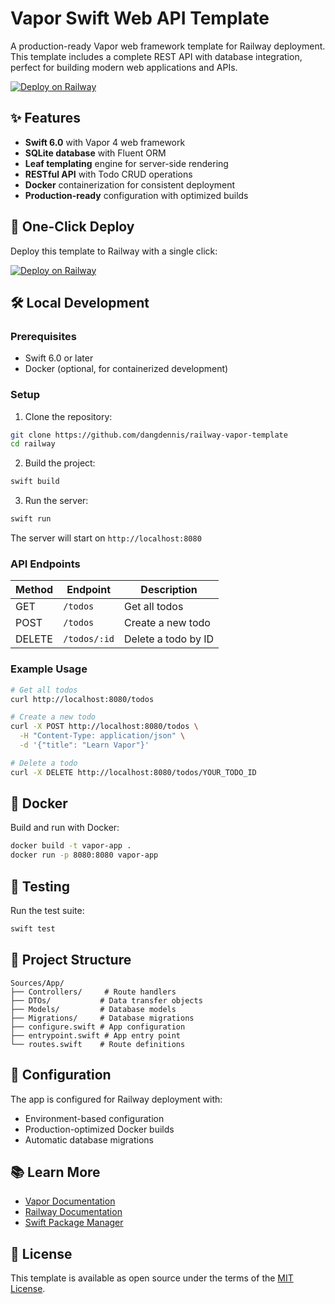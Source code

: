 # Vapor Swift Web API Template

A production-ready Vapor web framework template for Railway deployment. This template includes a complete REST API with database integration, perfect for building modern web applications and APIs.

[![Deploy on Railway](https://railway.com/button.svg)](https://railway.com/deploy/JOQEiS?referralCode=mT7-6r)

## ✨ Features

- **Swift 6.0** with Vapor 4 web framework
- **SQLite database** with Fluent ORM
- **Leaf templating** engine for server-side rendering
- **RESTful API** with Todo CRUD operations
- **Docker** containerization for consistent deployment
- **Production-ready** configuration with optimized builds

## 🚀 One-Click Deploy

Deploy this template to Railway with a single click:

[![Deploy on Railway](https://railway.app/button.svg)](https://railway.app/template/YOUR_TEMPLATE_ID)

## 🛠 Local Development

### Prerequisites

- Swift 6.0 or later
- Docker (optional, for containerized development)

### Setup

1. Clone the repository:
```bash
git clone https://github.com/dangdennis/railway-vapor-template
cd railway
```

2. Build the project:
```bash
swift build
```

3. Run the server:
```bash
swift run
```

The server will start on `http://localhost:8080`

### API Endpoints

| Method | Endpoint | Description |
|--------|----------|-------------|
| GET | `/todos` | Get all todos |
| POST | `/todos` | Create a new todo |
| DELETE | `/todos/:id` | Delete a todo by ID |

### Example Usage

```bash
# Get all todos
curl http://localhost:8080/todos

# Create a new todo
curl -X POST http://localhost:8080/todos \
  -H "Content-Type: application/json" \
  -d '{"title": "Learn Vapor"}'

# Delete a todo
curl -X DELETE http://localhost:8080/todos/YOUR_TODO_ID
```

## 🐳 Docker

Build and run with Docker:

```bash
docker build -t vapor-app .
docker run -p 8080:8080 vapor-app
```

## 🧪 Testing

Run the test suite:

```bash
swift test
```

## 📁 Project Structure

```
Sources/App/
├── Controllers/     # Route handlers
├── DTOs/           # Data transfer objects
├── Models/         # Database models
├── Migrations/     # Database migrations
├── configure.swift # App configuration
├── entrypoint.swift # App entry point
└── routes.swift    # Route definitions
```

## 🔧 Configuration

The app is configured for Railway deployment with:

- Environment-based configuration
- Production-optimized Docker builds
- Automatic database migrations

## 📚 Learn More

- [Vapor Documentation](https://docs.vapor.codes)
- [Railway Documentation](https://docs.railway.app)
- [Swift Package Manager](https://www.swift.org/documentation/package-manager/)

## 📄 License

This template is available as open source under the terms of the [MIT License](LICENSE).
